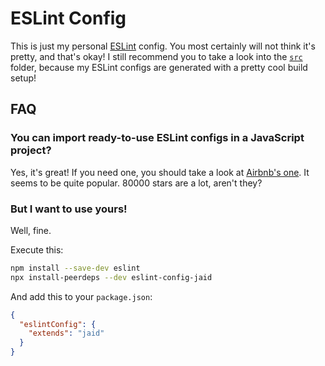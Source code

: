 # ESLint Config

This is just my personal [ESLint](https://github.com/eslint/eslint) config. You most certainly will not think it's pretty, and that's okay! I still recommend you to take a look into the [`src`](https://github.com/Jaid/eslint-config-jaid/tree/master/src) folder, because my ESLint configs are generated with a pretty cool build setup!

## FAQ

### You can import ready-to-use ESLint configs in a JavaScript project?

Yes, it's great! If you need one, you should take a look at [Airbnb's one](https://github.com/airbnb/javascript/tree/master/packages/eslint-config-airbnb). It seems to be quite popular. 80000 stars are a lot, aren't they?

### But I want to use yours!

Well, fine.

Execute this:

```sh
npm install --save-dev eslint
npx install-peerdeps --dev eslint-config-jaid
```

And add this to your `package.json`:

```json
{
  "eslintConfig": {
    "extends": "jaid"
  }
}
```